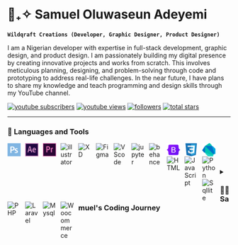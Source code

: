 # 🌷₊✧ Samuel Oluwaseun Adeyemi 

**`Wildqraft Creations (Developer, Graphic Designer, Product Designer)`**

I am a Nigerian developer with expertise in full-stack development, graphic design, and product design. I am passionately building my digital presence by creating innovative projects and works from scratch. This involves meticulous planning, designing, and problem-solving through code and prototyping to address real-life challenges. In the near future, I have plans to share my knowledge and teach programming and design skills through my YouTube channel.

   <p align="left">
      <a href="https://www.youtube.com/@wildqraft">
         <img alt="youtube subscribers" title="Subscribe to my YouTube channel" src="https://custom-icon-badges.demolab.com/youtube/channel/subscribers/UCD_IXDaTJ4R2_sBTbPEA-Lw?color=%23E05D44&label=SUBSCRIBE&logo=video&logoColor=white&style=for-the-badge&labelColor=CE4630"/></a> 
      <a href="https://www.youtube.com/@wildqraft">
         <img alt="youtube views" title="YouTube views" src="https://custom-icon-badges.demolab.com/youtube/channel/views/UCD_IXDaTJ4R2_sBTbPEA-Lw?color=%23E1AD0E&logo=eye&logoColor=white&style=for-the-badge&labelColor=C79600"/></a> 
      <a href="https://github.com/sammy-ade?tab=followers">
         <img alt="followers" title="Follow me on Github" src="https://custom-icon-badges.demolab.com/github/followers/sammy-ade?color=236ad3&labelColor=1155ba&style=for-the-badge&logo=person-add&label=Follow&logoColor=white"/></a>
      <a href="https://github.com/sammy-ade?tab=repositories&sort=stargazers">
         <img alt="total stars" title="Total stars on GitHub" src="https://custom-icon-badges.demolab.com/github/stars/sammy-ade?color=55960c&style=for-the-badge&labelColor=488207&logo=star"/></a>
   </p>

---

### 🧰 Languages and Tools

<img align="left" alt="Photoshop" width="30px" style="padding-right:10px;" src="https://github.com/devicons/devicon/blob/v2.15.1/icons/photoshop/photoshop-plain.svg"/>
<img align="left" alt="After Effect" width="30px" style="padding-right:10px;" src="https://github.com/devicons/devicon/blob/v2.15.1/icons/aftereffects/aftereffects-original.svg" />
<img align="left" alt="Premiere Pro" width="30px" style="padding-right:10px;" src="https://github.com/devicons/devicon/blob/v2.15.1/icons/premierepro/premierepro-original.svg" />
<img align="left" alt="illustrator" width="30px" style="padding-right:10px;" src="https://cdn.jsdelivr.net/gh/devicons/devicon/icons/illustrator/illustrator-plain.svg" />
<img align="left" alt="XD" width="30px" style="padding-right:10px;" src="https://cdn.jsdelivr.net/gh/devicons/devicon/icons/xd/xd-plain.svg" />
<img align="left" alt="Figma" width="30px" style="padding-right:10px;" src="https://cdn.jsdelivr.net/gh/devicons/devicon/icons/figma/figma-original.svg" />
<img align="left" alt="VScode" width="30px" style="padding-right:10px;" src="https://cdn.jsdelivr.net/gh/devicons/devicon/icons/vscode/vscode-original.svg" />
<img align="left" alt="jupyter" width="30px" style="padding-right:10px;" src="https://cdn.jsdelivr.net/gh/devicons/devicon/icons/jupyter/jupyter-original.svg" />
<img align="left" alt="behance" width="30px" style="padding-right:10px;" src="https://cdn.jsdelivr.net/gh/devicons/devicon/icons/behance/behance-original.svg" />
<img align="left" alt="Bootstrap" width="30px" style="padding-right:10px;" src="https://github.com/devicons/devicon/blob/v2.15.1/icons/bootstrap/bootstrap-original.svg" />
<img align="left" alt="CSS" width="30px" style="padding-right:10px;" src="https://github.com/devicons/devicon/blob/v2.15.1/icons/css3/css3-original.svg" />
<img align="left" alt="Dart" width="30px" style="padding-right:10px;" src="https://github.com/devicons/devicon/blob/v2.15.1/icons/dart/dart-original.svg" />
<img align="left" alt="HTML" width="30px" style="padding-right:10px;" src="https://cdn.jsdelivr.net/gh/devicons/devicon/icons/html5/html5-plain.svg" />
<img align="left" alt="JavaScript" width="30px" style="padding-right:10px;" src="https://cdn.jsdelivr.net/gh/devicons/devicon/icons/javascript/javascript-plain.svg" />
<img align="left" alt="Python" width="30px" style="padding-right:10px;" src="https://cdn.jsdelivr.net/gh/devicons/devicon/icons/python/python-plain.svg" />
<img align="left" alt="Sqllite" width="30px" style="padding-right:10px;" src="https://cdn.jsdelivr.net/gh/devicons/devicon/icons/sqlite/sqlite-original.svg" />
<img align="left" alt="PHP" width="30px" style="padding-right:10px;" src="https://cdn.jsdelivr.net/gh/devicons/devicon/icons/php/php-original.svg" />
<img align="left" alt="Laravel" width="30px" style="padding-right:10px;" src="https://cdn.jsdelivr.net/gh/devicons/devicon/icons/laravel/laravel-plain.svg" />
<img align="left" alt="Mysql" width="30px" style="padding-right:10px;" src="https://cdn.jsdelivr.net/gh/devicons/devicon/icons/mysql/mysql-original.svg" />
<img align="left" alt="Woocommerce" width="30px" style="padding-right:10px;" src="https://cdn.jsdelivr.net/gh/devicons/devicon/icons/woocommerce/woocommerce-original.svg" />
<br />

#


#

<details>
 <summary><h3>👨‍💻 Samuel's Coding Journey</h3></summary>
   When I first embarked on my coding journey after graduating from high school, I was relatively inexperienced but had a strong eagerness to delve into the world of programming. This desire led me to become a full-stack web developer even before starting college. However, I also had a separate aspiration that I pursued during my time in college - App Development. Eventually, I made the decision to fully dedicate myself to App Development, and it has been my primary focus ever since. I have taken a bold step away from the comfort of my previous endeavors and entered this unfamiliar and challenging realm of application development. So, don't wait around, because I'm entering with great enthusiasm and determination.



[youtube]: https://youtube.com/@wildqraft
